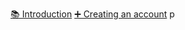 [📚 Introduction](?module=skwal-net-user-guide&page=introduction)
[➕ Creating an account](?module=skwal-net-user-guide&page=creating-an-account)
p